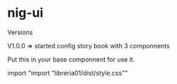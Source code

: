 # nig-ui

Versions

V1.0.0 => started config story book with 3 componnents

Put this in your base componnent for use it.

import "import "libreria01/dist/style.css""